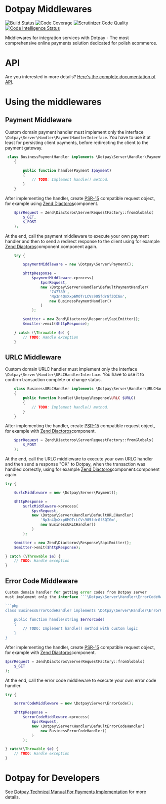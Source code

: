 # Dotpay Middlewares 

[![Build Status](https://scrutinizer-ci.com/g/krzysiekpiasecki/Dotpayds/badges/build.png?b=master)](https://scrutinizer-ci.com/g/krzysiekpiasecki/Dotpayds/build-status/master)
[![Code Coverage](https://scrutinizer-ci.com/g/krzysiekpiasecki/Dotpayds/badges/coverage.png?b=master)](https://scrutinizer-ci.com/g/krzysiekpiasecki/Dotpayds/?branch=master)
[![Scrutinizer Code Quality](https://scrutinizer-ci.com/g/krzysiekpiasecki/Dotpayds/badges/quality-score.png?b=master)](https://scrutinizer-ci.com/g/krzysiekpiasecki/Dotpayds/?branch=master)
[![Code Intelligence Status](https://scrutinizer-ci.com/g/krzysiekpiasecki/Dotpayds/badges/code-intelligence.svg?b=master)](https://scrutinizer-ci.com/code-intelligence)

Middlewares for integration services with Dotpay - The most comprehensive online payments solution dedicated for polish ecommerce.


# API

Are you interested in more details? [Here's the complete documentation of API](https://krzysiekpiasecki.github.io/Dotpayds/).

# Using the middlewares

## Payment Middleware

Custom domain payment handler must implement only the interface 
```\Dotpay\Server\Handler\PaymentHandlerInterface```. You have to use it at least for persisting client payments,
before redirecting the client to the payment gateway. 

```php
 class BusinessPaymentHandler implements \Dotpay\Server\Handler\PaymentHandlerInterface
    {

        public function handle(Payment $payment)
        {
            // TODO: Implement handle() method.
        }
    }
```

After implementing the handler, create [PSR-15](https://www.php-fig.org/psr/psr-15/) compatible request object, for example using [Zend Diactoros](https://github.com/zendframework/zend-diactoros)component.

```php
    $psrRequest = Zend\Diactoros\ServerRequestFactory::fromGlobals(
        $_GET,
        $_POST
    );
```

At the end, call the payment middleware to execute your own payment handler and then to send a redirect response
to the client using for example [Zend Diactoros](https://github.com/zendframework/zend-diactoros)component.component again.

```php
    try {

        $paymentMiddleware = new \Dotpay\Server\Payment();

        $httpResponse =
            $paymentMiddleware->process(
                $psrRequest,
                new \Dotpay\Server\Handler\DefaultPaymentHandler(
                    '747789',
                    'Np3n4QmXxp6MOTrLCVs905fdrGf3QIGm',
                    new BusinessPaymentHandler()
                )
            );

        $emitter = new Zend\Diactoros\Response\SapiEmitter();
        $emitter->emit($httpResponse);

    } catch (\Throwable $e) {
        // TODO: Handle exception
    }
```

## URLC Middleware

Custom domain URLC handler must implement only the interface 
```\Dotpay\Server\Handler\URLCHandlerInterface```. You have to use it to confirm 
transaction complete or change status.

```php
    class BusinessURLCHandler implements \Dotpay\Server\Handler\URLCHandlerInterface
    {
        public function handle(\Dotpay\Response\URLC $URLC)
        {
            // TODO: Implement handle() method.
        }
    }
```

After implementing the handler, create [PSR-15](https://www.php-fig.org/psr/psr-15/) compatible request object, for example with [Zend Diactoros](https://github.com/zendframework/zend-diactoros)component.

```php
    $psrRequest = Zend\Diactoros\ServerRequestFactory::fromGlobals(
        $_POST
    );
```

At the end, call the URLC middleware to execute your own URLC handler and then send a response "OK" to Dotpay,
when the transaction was handled correctly, using for example [Zend Diactoros](https://github.com/zendframework/zend-diactoros)component.component again.

```php
try {

    $urlcMiddleware = new \Dotpay\Server\Payment();

    $httpResponse =
        $urlcMiddleware->process(
            $psrRequest,
            new \Dotpay\Server\Handler\DefaultURLCHandler(
                'Np3n4QmXxp6MOTrLCVs905fdrGf3QIGm',
                new BusinessURLCHandler()
            )
        );

    $emitter = new Zend\Diactoros\Response\SapiEmitter();
    $emitter->emit($httpResponse);

} catch (\Throwable $e) {
    // TODO: Handle exception
}
```

## Error Code Middleware

```php
Custom domain handler for getting error codes from Dotpay server
must implement only the interface ```\Dotpay\Server\Handler\ErrorCodeHandlerInterface```.

```php
class BusinessErrorCodeHandler implements \Dotpay\Server\Handler\ErrorCodeHandlerInterface  {

    public function handle(string $errorCode)
    {
        // TODO: Implement handle() method with custom logic
    }
}
```

After implementing the handler, create [PSR-15](https://www.php-fig.org/psr/psr-15/) compatible request object, for example with [Zend Diactoros](https://github.com/zendframework/zend-diactoros)component.

```php
$psrRequest = Zend\Diactoros\ServerRequestFactory::fromGlobals(
    $_GET
);
```

At the end, call the error code middleware to execute your own error code handler.


```php
try {

    $errorCodeMiddleware = new \Dotpay\Server\ErrorCode();

    $httpResponse =
        $errorCodeMiddleware->process(
            $psrRequest,
            new \Dotpay\Server\Handler\DefaultErrorCodeHandler(
                new BusinessErrorCodeHandler()
            )
        );

} catch(\Throwable $e) {
    // TODO: Handle exception
}
```

# Dotpay for Developers

See [Dotpay Technical Manual For Payments Implementation](https://ssl.dotpay.pl/s2/login/cloudfs1/magellan_media/common_file/dotpay_technical_manual_for_payments_implementation.pdf) for more details.
